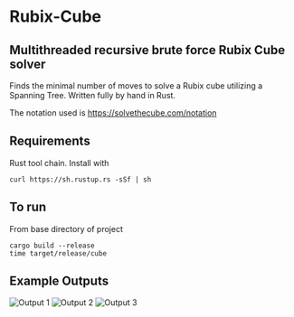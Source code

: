 # Rubix-Cube
## Multithreaded recursive brute force Rubix Cube solver

Finds the minimal number of moves to solve a Rubix cube utilizing a Spanning Tree.
Written fully by hand in Rust.

The notation used is https://solvethecube.com/notation

## Requirements 
Rust tool chain. Install with
```
curl https://sh.rustup.rs -sSf | sh
```

## To run
From base directory of project

```
cargo build --release
time target/release/cube
```
## Example Outputs

![Output 1](https://i.imgur.com/19jNDp7.png)
![Output 2](https://i.imgur.com/cCKYDHl.png)
![Output 3](https://i.imgur.com/EGhITsJ.png)
